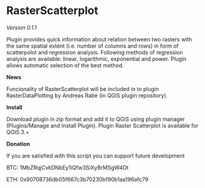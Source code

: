 # RasterScatterplot

*Version 0.1.1*

Plugin provides quick information about relation between two rasters with the same spatial extent (i.e. number of columns and rows) in form of scatterpolot and regression analysis. Following methods of regression analysis are available: linear, logarithmic, exponential and power. Plugin allows automatic selection of the best method.


**News**

Funcionality of RasterScatterplot will be included in to plugin RasterDataPlotting by Andreas Rabe (in QGIS plugin repository).


**Install**

Download plugin in zip format and add it to QGIS using plugin manager (Plugins/Manage and Install Plugin). Plugin Raster Scatterplot is available for QGIS 3.+


**Donation**

If you are satisfied with this script you can support future development

BTC: 1MbZRqjCvkDNbEy1iQfw3SiXyBrMSgW4Dt

ETH: 0x90708736db05f667c3b70230bf90b1aa196afc79
